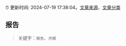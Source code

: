 :alarm_clock: 更新时间: 2024-07-19 17:38:04。[文章来源](/README.md)、[文章分类](/TAGS.md)

## 报告


> 关键字：`报告`、`月报`



